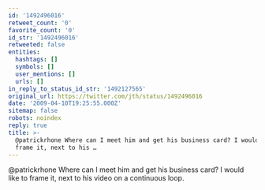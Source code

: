 ```yaml
---
id: '1492496016'
retweet_count: '0'
favorite_count: '0'
id_str: '1492496016'
retweeted: false
entities:
  hashtags: []
  symbols: []
  user_mentions: []
  urls: []
in_reply_to_status_id_str: '1492127565'
original_url: https://twitter.com/jth/status/1492496016
date: '2009-04-10T19:25:55.000Z'
sitemap: false
robots: noindex
reply: true
title: >-
  @patrickrhone Where can I meet him and get his business card? I would like to
  frame it, next to his …
---
```


@patrickrhone Where can I meet him and get his business card? I would like to frame it, next to his video on a continuous loop.